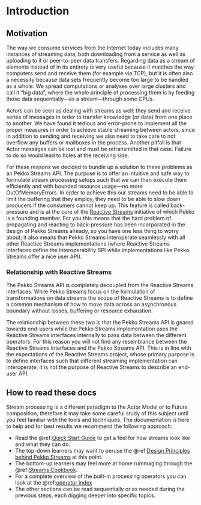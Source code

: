 # Introduction

## Motivation

The way we consume services from the Internet today includes many instances of
streaming data, both downloading from a service as well as uploading to it or
peer-to-peer data transfers. Regarding data as a stream of elements instead of
in its entirety is very useful because it matches the way computers send and
receive them (for example via TCP), but it is often also a necessity because
data sets frequently become too large to be handled as a whole. We spread
computations or analyses over large clusters and call it “big data”, where the
whole principle of processing them is by feeding those data sequentially—as a
stream—through some CPUs.

Actors can be seen as dealing with streams as well: they send and receive
series of messages in order to transfer knowledge (or data) from one place to
another. We have found it tedious and error-prone to implement all the proper
measures in order to achieve stable streaming between actors, since in addition
to sending and receiving we also need to take care to not overflow any buffers
or mailboxes in the process. Another pitfall is that Actor messages can be lost
and must be retransmitted in that case. Failure to do so would lead to holes at
the receiving side.

For these reasons we decided to bundle up a solution to these problems as an
Pekko Streams API. The purpose is to offer an intuitive and safe way to
formulate stream processing setups such that we can then execute them
efficiently and with bounded resource usage—no more OutOfMemoryErrors. In order
to achieve this our streams need to be able to limit the buffering that they
employ, they need to be able to slow down producers if the consumers cannot
keep up. This feature is called back-pressure and is at the core of the
[Reactive Streams](https://www.reactive-streams.org/) initiative of which Pekko is a
founding member. For you this means that the hard problem of propagating and
reacting to back-pressure has been incorporated in the design of Pekko Streams
already, so you have one less thing to worry about; it also means that Pekko
Streams interoperate seamlessly with all other Reactive Streams implementations
(where Reactive Streams interfaces define the interoperability SPI while
implementations like Pekko Streams offer a nice user API).

### Relationship with Reactive Streams

The Pekko Streams API is completely decoupled from the Reactive Streams
interfaces. While Pekko Streams focus on the formulation of transformations on
data streams the scope of Reactive Streams is to define a common mechanism
of how to move data across an asynchronous boundary without losses, buffering
or resource exhaustion.

The relationship between these two is that the Pekko Streams API is geared
towards end-users while the Pekko Streams implementation uses the Reactive
Streams interfaces internally to pass data between the different operators.
For this reason you will not find any resemblance between the Reactive
Streams interfaces and the Pekko Streams API. This is in line with the
expectations of the Reactive Streams project, whose primary purpose is to
define interfaces such that different streaming implementation can
interoperate; it is not the purpose of Reactive Streams to describe an end-user
API.

## How to read these docs

Stream processing is a different paradigm to the Actor Model or to Future
composition, therefore it may take some careful study of this subject until you
feel familiar with the tools and techniques. The documentation is here to help
and for best results we recommend the following approach:

 * Read the @ref:[Quick Start Guide](stream-quickstart.md) to get a feel for how streams
look like and what they can do.
 * The top-down learners may want to peruse the @ref:[Design Principles behind Pekko Streams](../general/stream/stream-design.md) at this
point.
 * The bottom-up learners may feel more at home rummaging through the
@ref:[Streams Cookbook](stream-cookbook.md).
 * For a complete overview of the built-in processing operators you can look at the
@ref:[operator index](operators/index.md)
 * The other sections can be read sequentially or as needed during the previous
steps, each digging deeper into specific topics.
